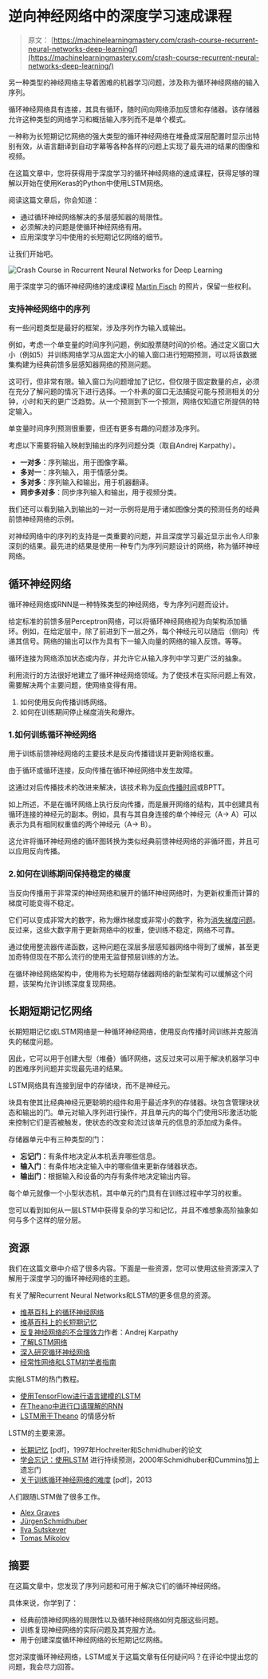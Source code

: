 # 逆向神经网络中的深度学习速成课程

> 原文： [https://machinelearningmastery.com/crash-course-recurrent-neural-networks-deep-learning/](https://machinelearningmastery.com/crash-course-recurrent-neural-networks-deep-learning/)

另一种类型的神经网络主导着困难的机器学习问题，涉及称为循环神经网络的输入序列。

循环神经网络具有连接，其具有循环，随时间向网络添加反馈和存储器。该存储器允许这种类型的网络学习和概括输入序列而不是单个模式。

一种称为长短期记忆网络的强大类型的循环神经网络在堆叠成深层配置时显示出特别有效，从语言翻译到自动字幕等各种各样的问题上实现了最先进的结果的图像和视频。

在这篇文章中，您将获得用于深度学习的循环神经网络的速成课程，获得足够的理解以开始在使用Keras的Python中使用LSTM网络。

阅读这篇文章后，你会知道：

*   通过循环神经网络解决的多层感知器的局限性。
*   必须解决的问题是使循环神经网络有用。
*   应用深度学习中使用的长短期记忆网络的细节。

让我们开始吧。

![Crash Course in Recurrent Neural Networks for Deep Learning](img/cb7e803171bb1038cadda93cdcb46ecd.jpg)

用于深度学习的循环神经网络的速成课程
[Martin Fisch](https://www.flickr.com/photos/marfis75/6718796119/) 的照片，保留一些权利。

### 支持神经网络中的序列

有一些问题类型是最好的框架，涉及序列作为输入或输出。

例如，考虑一个单变量的时间序列问题，例如股票随时间的价格。通过定义窗口大小（例如5）并训练网络学习从固定大小的输入窗口进行短期预测，可以将该数据集构建为经典前馈多层感知器网络的预测问题。

这可行，但非常有限。输入窗口为问题增加了记忆，但仅限于固定数量的点，必须在充分了解问题的情况下进行选择。一个朴素的窗口无法捕捉可能与预测相关的分钟，小时和天的更广泛趋势。从一个预测到下一个预测，网络仅知道它所提供的特定输入。

单变量时间序列预测很重要，但还有更多有趣的问题涉及序列。

考虑以下需要将输入映射到输出的序列问题分类（取自Andrej Karpathy）。

*   **一对多**：序列输出，用于图像字幕。
*   **多对一**：序列输入，用于情感分类。
*   **多对多**：序列输入和输出，用于机器翻译。
*   **同步多对多**：同步序列输入和输出，用于视频分类。

我们还可以看到输入到输出的一对一示例将是用于诸如图像分类的预测任务的经典前馈神经网络的示例。

对神经网络中的序列的支持是一类重要的问题，并且深度学习最近显示出令人印象深刻的结果。最先进的结果是使用一种专门为序列问题设计的网络，称为循环神经网络。

## 循环神经网络

循环神经网络或RNN是一种特殊类型的神经网络，专为序列问题而设计。

给定标准的前馈多层Perceptron网络，可以将循环神经网络视为向架构添加循环。例如，在给定层中，除了前进到下一层之外，每个神经元可以随后（侧向）传递其信号。网络的输出可以作为具有下一输入向量的网络的输入反馈。等等。

循环连接为网络添加状态或内存，并允许它从输入序列中学习更广泛的抽象。

利用流行的方法很好地建立了循环神经网络领域。为了使技术在实际问题上有效，需要解决两个主要问题，使网络变得有用。

1.  如何使用反向传播训练网络。
2.  如何在训练期间停止梯度消失和爆炸。

### 1.如何训练循环神经网络

用于训练前馈神经网络的主要技术是反向传播错误并更新网络权重。

由于循环或循环连接，反向传播在循环神经网络中发生故障。

这通过对后传播技术的改进来解决，该技术称为[反向传播时间](https://en.wikipedia.org/wiki/Backpropagation_through_time)或BPTT。

如上所述，不是在循环网络上执行反向传播，而是展开网络的结构，其中创建具有循环连接的神经元的副本。例如，具有与其自身连接的单个神经元（A-&gt; A）可以表示为具有相同权重值的两个神经元（A-&gt; B）。

这允许将循环神经网络的循环图转换为类似经典前馈神经网络的非循环图，并且可以应用反向传播。

### 2.如何在训练期间保持稳定的梯度

当反向传播用于非常深的神经网络和展开的循环神经网络时，为更新权重而计算的梯度可能变得不稳定。

它们可以变成非常大的数字，称为爆炸梯度或非常小的数字，称为[消失梯度问题](https://en.wikipedia.org/wiki/Vanishing_gradient_problem)。反过来，这些大数字用于更新网络中的权重，使训练不稳定，网络不可靠。

通过使用整流器传递函数，这种问题在深层多层感知器网络中得到了缓解，甚至更加奇特但现在不那么流行的使用无监督预层训练的方法。

在循环神经网络架构中，使用称为长短期存储器网络的新型架构可以缓解这个问题，该架构允许训练深度复现网络。

## 长期短期记忆网络

长期短期记忆或LSTM网络是一种循环神经网络，使用反向传播时间训练并克服消失的梯度问题。

因此，它可以用于创建大型（堆叠）循环网络，这反过来可以用于解决机器学习中的困难序列问题并实现最先进的结果。

LSTM网络具有连接到层中的存储块，而不是神经元。

块具有使其比经典神经元更聪明的组件和用于最近序列的存储器。块包含管理块状态和输出的门。单元对输入序列进行操作，并且单元内的每个门使用S形激活功能来控制它们是否被触发，使状态的改变和流过该单元的信息的添加成为条件。

存储器单元中有三种类型的门：

*   **忘记门**：有条件地决定从本机丢弃哪些信息。
*   **输入门**：有条件地决定输入中的哪些值来更新存储器状态。
*   **输出门**：根据输入和设备的内存有条件地决定输出内容。

每个单元就像一个小型状态机，其中单元的门具有在训练过程中学习的权重。

您可以看到如何从一层LSTM中获得复杂的学习和记忆，并且不难想象高阶抽象如何与多个这样的层分层。

## 资源

我们在这篇文章中介绍了很多内容。下面是一些资源，您可以使用这些资源深入了解用于深度学习的循环神经网络的主题。

有关了解Recurrent Neural Networks和LSTM的更多信息的资源。

*   [维基百科上的循环神经网络](https://en.wikipedia.org/wiki/Recurrent_neural_network)
*   [维基百科上的长短期记忆](https://en.wikipedia.org/wiki/Long_short-term_memory)
*   [反复神经网络的不合理效力](http://karpathy.github.io/2015/05/21/rnn-effectiveness/)作者：Andrej Karpathy
*   [了解LSTM网络](http://colah.github.io/posts/2015-08-Understanding-LSTMs/)
*   [深入研究循环神经网络](http://nikhilbuduma.com/2015/01/11/a-deep-dive-into-recurrent-neural-networks/)
*   [经常性网络和LSTM初学者指南](http://deeplearning4j.org/lstm.html)

实施LSTM的热门教程。

*   [使用TensorFlow进行语言建模的LSTM](https://www.tensorflow.org/versions/r0.9/tutorials/recurrent/index.html)
*   [在Theano中进行口语理解的RNN](http://deeplearning.net/tutorial/rnnslu.html)
*   [LSTM用于Theano](http://deeplearning.net/tutorial/lstm.html) 的情感分析

LSTM的主要来源。

*   [长期记忆](http://deeplearning.cs.cmu.edu/pdfs/Hochreiter97_lstm.pdf) [pdf]，1997年Hochreiter和Schmidhuber的论文
*   [学会忘记：使用LSTM](http://www.mitpressjournals.org/doi/abs/10.1162/089976600300015015) 进行持续预测，2000年Schmidhuber和Cummins加上遗忘门
*   [关于训练循环神经网络的难度](http://arxiv.org/pdf/1211.5063v2.pdf) [pdf]，2013

人们跟随LSTM做了很多工作。

*   [Alex Graves](http://www.cs.toronto.edu/~graves/)
*   [JürgenSchmidhuber](http://people.idsia.ch/~juergen/)
*   [Ilya Sutskever](http://www.cs.toronto.edu/~ilya/)
*   [Tomas Mikolov](http://www.rnnlm.org/)

## 摘要

在这篇文章中，您发现了序列问题和可用于解决它们的循环神经网络。

具体来说，你学到了：

*   经典前馈神经网络的局限性以及循环神经网络如何克服这些问题。
*   训练复现神经网络的实际问题及其克服方法。
*   用于创建深度循环神经网络的长短期记忆网络。

您对深度循环神经网络，LSTM或关于这篇文章有任何疑问吗？在评论中提出您的问题，我会尽力回答。
